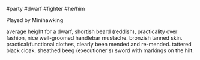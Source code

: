 #party #dwarf #fighter #he/him

Played by Minihawking

average height for a dwarf, shortish beard (reddish), practicality over fashion, nice well-groomed handlebar mustache. bronzish tanned skin. practical/functional clothes, clearly been mended and re-mended. tattered black cloak. sheathed beeg (executioner's) sword with markings on the hilt.